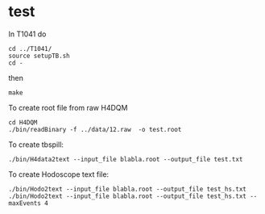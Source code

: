 test
====


In T1041 do

    cd ../T1041/
    source setupTB.sh
    cd -
    

    
then

    make



To create root file from raw H4DQM

    cd H4DQM
    ./bin/readBinary -f ../data/12.raw  -o test.root

    
To create tbspill:

    ./bin/H4data2text --input_file blabla.root --output_file test.txt

    
    
To create Hodoscope text file:

    ./bin/Hodo2text --input_file blabla.root --output_file test_hs.txt
    ./bin/Hodo2text --input_file blabla.root --output_file test_hs.txt --maxEvents 4
